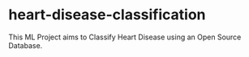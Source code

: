 # heart-disease-classification
This ML Project aims to Classify Heart Disease using an Open Source Database.
